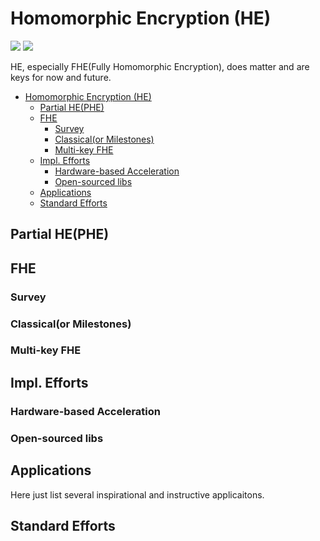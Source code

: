 # Homomorphic Encryption (HE)

![](https://badgen.net/badge/:update-to/:June-2023/red) ![](https://badgen.net/badge/:papers/:xx/blue) 

HE, especially FHE(Fully Homomorphic Encryption), does matter and are keys for now and future.


- [Homomorphic Encryption (HE)](#homomorphic-encryption-he)
  - [Partial HE(PHE)](#partial-hephe)
  - [FHE](#fhe)
    - [Survey](#survey)
    - [Classical(or Milestones)](#classicalor-milestones)
    - [Multi-key FHE](#multi-key-fhe)
  - [Impl. Efforts](#impl-efforts)
    - [Hardware-based Acceleration](#hardware-based-acceleration)
    - [Open-sourced libs](#open-sourced-libs)
  - [Applications](#applications)
  - [Standard Efforts](#standard-efforts)


## Partial HE(PHE)

## FHE

### Survey

### Classical(or Milestones)

### Multi-key FHE

## Impl. Efforts

### Hardware-based Acceleration

### Open-sourced libs

## Applications

Here just list several inspirational and instructive applicaitons.

## Standard Efforts
